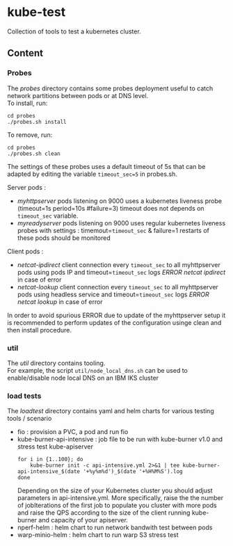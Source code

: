 # kube-test

Collection of tools to test a kubernetes cluster.

## Content

### Probes

The *probes* directory contains some probes deployment useful to catch network partitions between pods or at DNS level. \
To install, run:
```
cd probes
./probes.sh install
```
To remove, run:
```
cd probes
./probes.sh clean
```
The settings of these probes uses a default timeout of 5s that can be adapted by editing the variable `timeout_sec=5` in probes.sh.

Server pods : 
- *myhttpserver* pods listening on 9000
    uses a kubernetes liveness probe (timeout=1s period=10s #failure=3)
    timeout does not depends on `timeout_sec` variable.
- *myreadyserver* pods listening on 9000
    uses regular kubernetes liveness probes with settings : timemout=`timeout_sec` & failure=1
    restarts of these pods should be monitored

Client pods :
- *netcat-ipdirect* 
    client connection every `timeout_sec` to all myhttpserver pods using pods IP and timeout=`timeout_sec`
    logs *ERROR netcat ipdirect* in case of error
- *netcat-lookup*
    client connection every `timeout_sec` to all myhttpserver pods using headless service and timeout=`timeout_sec`
    logs *ERROR netcat lookup* in case of error

In order to avoid spurious ERROR due to update of the myhttpserver setup it is recommended to perform updates of the configuration usinge clean and then install procedure. 

### util

The *util* directory contains tooling. \
For example, the script `util/node_local_dns.sh` can be used to enable/disable node local DNS on an IBM IKS cluster

### load tests

The *loadtest* directory contains yaml and helm charts for various testing tools / scenario

- fio : provision a PVC, a pod and run fio
- kube-burner-api-intensive : job file to be run with kube-burner v1.0 and stress test kube-apiserver
    ```
    for i in {1..100}; do
        kube-burner init -c api-intensive.yml 2>&1 | tee kube-burner-api-intensive_$(date '+%y%m%d')_$(date '+%H%M%S').log
    done
    ```
    Depending on the size of your Kubernetes cluster you should adjust parameters in api-intensive.yml. More specifically, raise the the number of jobIterations of the first job to populate you cluster with more pods and raise the QPS according to the size of the client running kube-burner and capacity of your apiserver. 
- nperf-helm : helm chart to run network bandwith test between pods
- warp-minio-helm : helm chart to run warp S3 stress test
